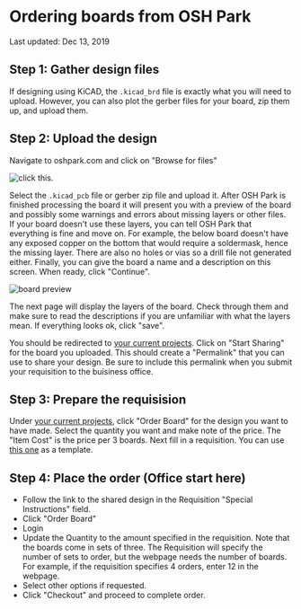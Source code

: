 Ordering boards from OSH Park
=============================

Last updated: Dec 13, 2019

## Step 1: Gather design files

If designing using KiCAD, the `.kicad_brd` file is exactly what you will need to upload. However, you can also plot the 
gerber files for your board, zip them up, and upload them.

## Step 2: Upload the design

Navigate to oshpark.com and click on "Browse for files"

![click this.](https://i.imgur.com/TfwFV35.png)

Select the `.kicad_pcb` file or gerber zip file and upload it. After OSH Park is finished processing the board it will present you
with a preview of the board and possibly some warnings and errors about missing layers or other files. If your board doesn't use
these layers, you can tell OSH Park that everything is fine and move on. For example, the below board doesn't have any exposed
copper on the bottom that would require a soldermask, hence the missing layer. There are also no holes or vias so a drill file
not generated either. Finally, you can give the board a name and a description on this screen. When ready, click "Continue".

![board preview](https://i.imgur.com/k77hQyq.png)

The next page will display the layers of the board. Check through them and make sure to read the descriptions if you are
unfamiliar with what the layers mean. If everything looks ok, click "save".

You should be redirected to [your current projects](https://oshpark.com/users/current). Click on "Start Sharing" for the
board you uploaded. This should create a "Permalink" that you can use to share your design. Be sure to include this permalink
when you submit your requisition to the buisiness office.

## Step 3: Prepare the requisision

Under [your current projects](https://oshpark.com/users/current), click "Order Board" for the design you want to have made.
Select the quantity you want and make note of the price. The "Item Cost" is the price per 3 boards. Next fill in a requisition.
You can use [this one](https://github.com/nebraska-silicon-lab/Phase_II_Requisitions/blob/master/2019_12_OSHPark_bond-tester.pdf)
as a template.

## Step 4: Place the order (Office start here)

  - Follow the link to the shared design in the Requisition "Special Instructions" field.
  - Click "Order Board"
  - Login
  - Update the Quantity to the amount specified in the requisition. Note that the boards come in sets of three. The Requisition
 will specify the number of sets to order, but the webpage needs the number of boards. For example, if the requisition specifies 
 4 orders, enter 12 in the webpage.
   - Select other options if requested.
   - Click "Checkout" and proceed to complete order.
  
